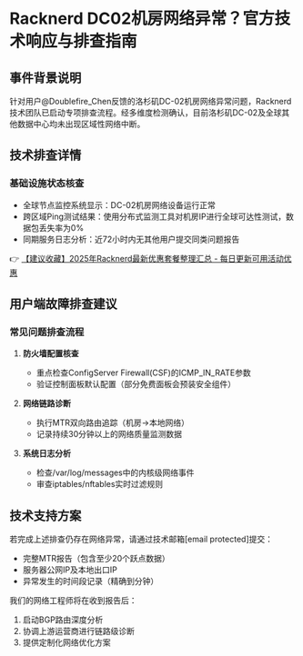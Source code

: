 # Racknerd DC02机房网络异常？官方技术响应与排查指南

## 事件背景说明
针对用户@Doublefire_Chen反馈的洛杉矶DC-02机房网络异常问题，Racknerd技术团队已启动专项排查流程。经多维度检测确认，目前洛杉矶DC-02及全球其他数据中心均未出现区域性网络中断。

## 技术排查详情
### 基础设施状态核查
- 全球节点监控系统显示：DC-02机房网络设备运行正常
- 跨区域Ping测试结果：使用分布式监测工具对机房IP进行全球可达性测试，数据包丢失率为0%
- 同期服务日志分析：近72小时内无其他用户提交同类问题报告

👉 [【建议收藏】2025年Racknerd最新优惠套餐整理汇总 - 每日更新可用活动优惠](https://bit.ly/Rack_Nerd)

## 用户端故障排查建议
### 常见问题排查流程
1. **防火墙配置核查**
   - 重点检查ConfigServer Firewall(CSF)的ICMP_IN_RATE参数
   - 验证控制面板默认配置（部分免费面板会预装安全组件）

2. **网络链路诊断**
   - 执行MTR双向路由追踪（机房→本地网络）
   - 记录持续30分钟以上的网络质量监测数据

3. **系统日志分析**
   - 检查/var/log/messages中的内核级网络事件
   - 审查iptables/nftables实时过滤规则

## 技术支持方案
若完成上述排查仍存在网络异常，请通过技术邮箱[email protected]提交：
- 完整MTR报告（包含至少20个跃点数据）
- 服务器公网IP及本地出口IP
- 异常发生的时间段记录（精确到分钟）

我们的网络工程师将在收到报告后：
1. 启动BGP路由深度分析
2. 协调上游运营商进行链路级诊断
3. 提供定制化网络优化方案